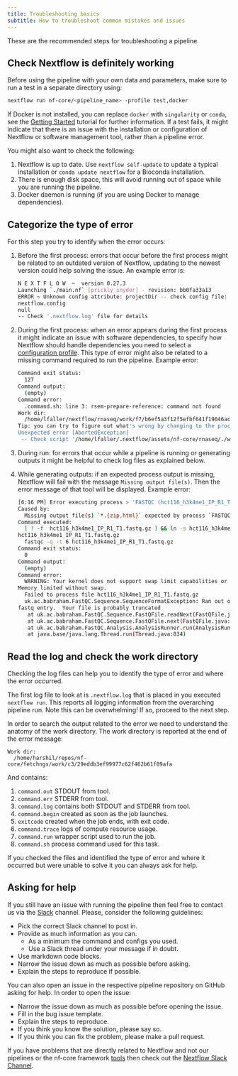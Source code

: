 ```yaml
---
title: Troubleshooting basics
subtitle: How to troubleshoot common mistakes and issues
---
```


These are the recommended steps for troubleshooting a pipeline.

## Check Nextflow is definitely working

Before using the pipeline with your own data and parameters, make sure to run a test in a separate directory using:

```bash
nextflow run nf-core/<pipeline_name> -profile test,docker
```

If Docker is not installed, you can replace `docker` with `singularity` or `conda`, see
the [Getting Started](https://nf-co.re/docs/usage/introduction) tutorial for further information. If a test fails, it might indicate that
there is an issue with the installation or configuration of Nextflow or software management tool, rather than a pipeline error.

You might also want to check the following:

1. Nextflow is up to date. Use `nextflow self-update` to update a typical installation or `conda update nextflow` for a Bioconda installation.
2. There is enough disk space, this will avoid running out of space while you are running the pipeline.
3. Docker daemon is running (if you are using Docker to manage dependencies).

## Categorize the type of error

For this step you try to identify when the error occurs:

1. Before the first process: errors that occur before the first process might be related to an outdated version of Nextflow, updating to the newest version could help solving the issue. An example error is:

   ```bash
   N E X T F L O W  ~  version 0.27.3
   Launching `./main.nf` [prickly_snyder] - revision: bb0fa33a13
   ERROR ~ Unknown config attribute: projectDir -- check config file:
   nextflow.config
   null
   -- Check '.nextflow.log' file for details
   ```

2. During the first process: when an error appears during the first process it might indicate an issue with software dependencies, to specify how Nextflow should handle dependencies you need to select a [configuration profile](https://nf-co.re/docs/usage/configuration#basic-configuration-profiles). This type of error might also be related to a missing command required to run the pipeline. Example error:

   ```bash
   Command exit status:
     127
   Command output:
     (empty)
   Command error:
     .command.sh: line 3: rsem-prepare-reference: command not found
   Work dir:
     /home/lfaller/nextflow/rnaseq/work/f7/b6ef5a3f12f5efbf641f19046aca74
   Tip: you can try to figure out what's wrong by changing to the process work dir and showing the script file named `.command.sh`
   Unexpected error [AbortedException]
    -- Check script '/home/lfaller/.nextflow/assets/nf-core/rnaseq/./workflows/rnaseq.nf' at line: 603 or see '.nextflow.log' file for more details
   ```

3. During run: for errors that occur while a pipeline is running or generating outputs it might be helpful to check log files as explained below.

4. While generating outputs: if an expected process output is missing, Nextflow will fail with the message `Missing output file(s)`. Then the error message of that tool will be displayed. Example error:

   ```bash
   [6:16 PM] Error executing process > 'FASTQC (hct116_h3k4me1_IP_R1_T1)'
   Caused by:
     Missing output file(s) `*.{zip,html}` expected by process `FASTQC (hct116_h3k4me1_IP_R1_T1)`
   Command executed:
     [ ! -f  hct116_h3k4me1_IP_R1_T1.fastq.gz ] && ln -s hct116_h3k4me1_clean.fastq.gz
   hct116_h3k4me1_IP_R1_T1.fastq.gz
     fastqc -q -t 6 hct116_h3k4me1_IP_R1_T1.fastq.gz
   Command exit status:
     0
   Command output:
     (empty)
   Command error:
     WARNING: Your kernel does not support swap limit capabilities or the cgroup is not mounted.
   Memory limited without swap.
     Failed to process file hct116_h3k4me1_IP_R1_T1.fastq.gz
     uk.ac.babraham.FastQC.Sequence.SequenceFormatException: Ran out of data in the middle of a
   fastq entry.  Your file is probably truncated
      at uk.ac.babraham.FastQC.Sequence.FastQFile.readNext(FastQFile.java:179)
      at uk.ac.babraham.FastQC.Sequence.FastQFile.next(FastQFile.java:125)
      at uk.ac.babraham.FastQC.Analysis.AnalysisRunner.run(AnalysisRunner.java:77)
      at java.base/java.lang.Thread.run(Thread.java:834)
   ```

## Read the log and check the work directory

Checking the log files can help you to identify the type of error and where the error occurred.

The first log file to look at is `.nextflow.log` that is placed in you executed `nextflow run`.
This reports all logging information from the overarching pipeline run.
Note this can be overwhelming! If so, proceed to the next step.

In order to search the output related to the error we need to understand the anatomy of the work directory. The work directory is reported at the end of the error message:

```console
Work dir:
  /home/harshil/repos/nf-core/fetchngs/work/c3/29eddb3ef99977c62f462b61f09afa
```

And contains:

1. `command.out` STDOUT from tool.
2. `command.err` STDERR from tool.
3. `command.log` contains both STDOUT and STDERR from tool.
4. `command.begin` created as soon as the job launches.
5. `exitcode` created when the job ends, with exit code.
6. `command.trace` logs of compute resource usage.
7. `command.run` wrapper script used to run the job.
8. `command.sh` process command used for this task.

If you checked the files and identified the type of error and where it occurred but were unable to solve it you can always ask for help.

## Asking for help

If you still have an issue with running the pipeline then feel free to contact us via the [Slack](https://nf-co.re/join/slack) channel. Please, consider the following guidelines:

- Pick the correct Slack channel to post in.
- Provide as much information as you can.
  - As a minimum the command and configs you used.
  - Use a Slack thread under your message if in doubt.
- Use markdown code blocks.
- Narrow the issue down as much as possible before asking.
- Explain the steps to reproduce if possible.

You can also open an issue in the respective pipeline repository on GitHub asking for help. In order to open the issue:

- Narrow the issue down as much as possible before opening the issue.
- Fill in the bug issue template.
- Explain the steps to reproduce.
- If you think you know the solution, please say so.
- If you think you can fix the problem, please make a pull request.

If you have problems that are directly related to Nextflow and not our pipelines or the nf-core framework [tools](https://github.com/nf-core/tools) then check out the [Nextflow Slack Channel](https://nextflow.io/slack-invite.html).
